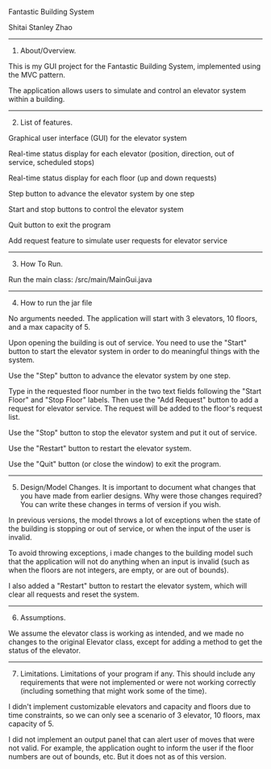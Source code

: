Fantastic Building System

Shitai Stanley Zhao 


_______________________________________________________________________________________
1. About/Overview.

This is my GUI  project for the Fantastic Building System, implemented using the MVC pattern.

The application allows users to simulate and control an elevator system within a building.

_______________________________________________________________________________________
2. List of features.

Graphical user interface (GUI) for the elevator system

Real-time status display for each elevator (position, direction, out of service, scheduled stops)

Real-time status display for each floor (up and down requests)

Step button to advance the elevator system by one step

Start and stop buttons to control the elevator system

Quit button to exit the program

Add request feature to simulate user requests for elevator service

_______________________________________________________________________________________

3. How To Run. 

Run the main class: /src/main/MainGui.java


_______________________________________________________________________________________
4. How to run the jar file

No arguments needed. The application will start with 3 elevators, 10 floors, and a max capacity of 5.

Upon opening the building is out of service.
You need to use the "Start" button to start the elevator system in order to do meaningful things with the system.

Use the "Step" button to advance the elevator system by one step.

Type in the requested floor number in the two text fields following the "Start Floor" and "Stop Floor" labels.
Then use the "Add Request" button to add a request for elevator service.
The request will be added to the floor's request list.

Use the "Stop" button to stop the elevator system and put it out of service.

Use the "Restart" button to restart the elevator system.

Use the "Quit" button (or close the window) to exit the program.

_______________________________________________________________________________________

5. Design/Model Changes. It is important to document what changes that you have made from earlier designs.
Why were those changes required? You can write these changes in terms of version if you wish.

In previous versions, the model throws a lot of exceptions when the state of the building is stopping or out of service,
or when the input of the user is invalid.

To avoid throwing exceptions, i made changes to the building model such that the application will not do anything when
an input is invalid (such as when the floors are not integers, are empty, or are out of bounds).

I also added a "Restart" button to restart the elevator system, which will clear all requests and reset the system.

_______________________________________________________________________________________

6. Assumptions.

We assume the elevator class is working as intended, and we made no changes to the original Elevator class, except for
adding a method to get the status of the elevator. 


_______________________________________________________________________________________

7. Limitations. Limitations of your program if any. 
This should include any requirements that were not implemented or were not working correctly
(including something that might work some of the time).

I didn't implement customizable elevators and capacity and floors due to time constraints,
so we can only see a scenario of 3 elevator, 10 floors, max capacity of 5.

I did not implement an output panel that can alert user of moves that were not valid.
For example, the application ought to inform the user if the floor numbers are out of bounds, etc. But it does not 
as of this version.
